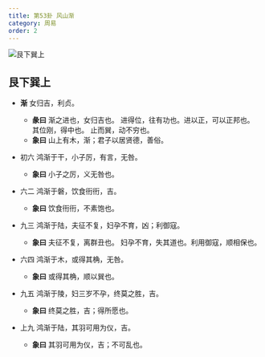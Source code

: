 ```yaml
---
title: 第53卦 风山渐
category: 周易
order: 2
---
```


![艮下巽上](https://upload.wikimedia.org/wikipedia/commons/1/1b/Yijing-53.png)

## 艮下巽上

* **渐** 女归吉，利贞。
  * **彖曰** 渐之进也，女归吉也。 进得位，往有功也。进以正，可以正邦也。 其位刚，得中也。 止而巽，动不穷也。
  * **象曰** 山上有木，渐；君子以居贤德，善俗。

* 初六 鸿渐于干，小子厉，有言，无咎。
  * **象曰** 小子之厉，义无咎也。

* 六二 鸿渐于磐，饮食衎衎，吉。
  * **象曰** 饮食衎衎，不素饱也。

* 九三 鸿渐于陆，夫征不复，妇孕不育，凶；利御寇。
  * **象曰** 夫征不复，离群丑也。 妇孕不育，失其道也。利用御寇，顺相保也。

* 六四 鸿渐于木，或得其桷，无咎。
  * **象曰** 或得其桷，顺以巽也。

* 九五 鸿渐于陵，妇三岁不孕，终莫之胜，吉。
  * **象曰** 终莫之胜，吉；得所愿也。

* 上九 鸿渐于陆，其羽可用为仪，吉。
  * **象曰** 其羽可用为仪，吉；不可乱也。